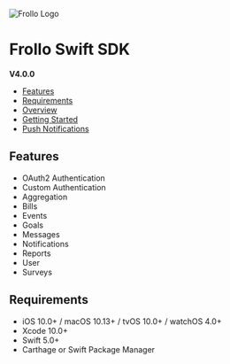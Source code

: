 ![Frollo Logo](https://www.frollo.us/wp-content/uploads/2017/12/Frollo_primary_logo_purple_RGB-copy.png)

# Frollo Swift SDK

**V4.0.0**

- [Features](#features)
- [Requirements](#requirements)
- [Overview](overview.html)
- [Getting Started](getting-started.html)
- [Push Notifications](push-notifications.html)

## Features

- OAuth2 Authentication
- Custom Authentication
- Aggregation
- Bills
- Events
- Goals
- Messages
- Notifications
- Reports
- User
- Surveys

## Requirements

- iOS 10.0+ / macOS 10.13+ / tvOS 10.0+ / watchOS 4.0+
- Xcode 10.0+
- Swift 5.0+
- Carthage or Swift Package Manager

